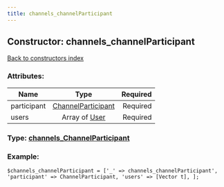 ```yaml
---
title: channels_channelParticipant
---
```

## Constructor: channels\_channelParticipant  
[Back to constructors index](index.md)



### Attributes:

| Name     |    Type       | Required |
|----------|:-------------:|---------:|
|participant|[ChannelParticipant](../types/ChannelParticipant.md) | Required|
|users|Array of [User](../types/User.md) | Required|



### Type: [channels\_ChannelParticipant](../types/channels_ChannelParticipant.md)


### Example:

```
$channels_channelParticipant = ['_' => channels_channelParticipant', 'participant' => ChannelParticipant, 'users' => [Vector t], ];
```
